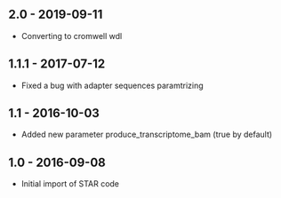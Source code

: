 ## 2.0   - 2019-09-11
- Converting to cromwell wdl
## 1.1.1 - 2017-07-12 
- Fixed a bug with adapter sequences paramtrizing
## 1.1   - 2016-10-03
- Added new parameter produce_transcriptome_bam (true by default)
## 1.0 - 2016-09-08
- Initial import of STAR code
